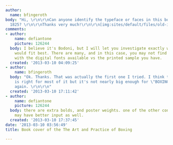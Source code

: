 ```yaml
---
author:
  name: bfingeroth
body: "Hi, \r\n\r\nCan anyone identify the typeface or faces in this book cover from
  1825? \r\n\r\nThanks very much!\r\n\r\n[img:sites/default/files/old-images/art_boxing_5686.png]"
comments:
- author:
    name: defiantone
    picture: 126244
  body: I believe it's Bodoni, but I will let you investigate exactly which versions
    would fit best. There are many, and in this case, you may not find an exact match
    with the digital fonts available vs the printed sample you have.
  created: '2013-03-10 04:09:25'
- author:
    name: bfingeroth
  body: "Ok. Thanks. That was actually the first one I tried. I think the bold weight
    is right for most of it but it's not nearly big enough for \"BOXING.\" \r\n\r\nThanks
    again. \r\n\r\n"
  created: '2013-03-10 17:11:42'
- author:
    name: defiantone
    picture: 126244
  body: there are extra bolds, and poster weights. one of the other contributors here
    may have better input as well.
  created: '2013-03-10 17:37:45'
date: '2013-03-10 03:56:49'
title: Book cover of the The Art and Practice of Boxing

---
```

